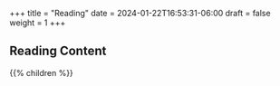 +++
title = "Reading"
date = 2024-01-22T16:53:31-06:00
draft = false
weight = 1
+++

## Reading Content

{{% children %}}
